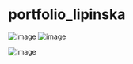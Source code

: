 # portfolio_lipinska

![image](https://user-images.githubusercontent.com/68472545/211220719-99dcfc9f-e68d-4071-9a46-ccf340b2e32b.png)
![image](https://user-images.githubusercontent.com/68472545/211220765-a8393830-eca7-460f-9b6b-e914a7dff6a2.png)

![image](https://user-images.githubusercontent.com/68472545/211220741-2fa3c354-6e01-426c-b8e7-3ef5a36062d0.png)
